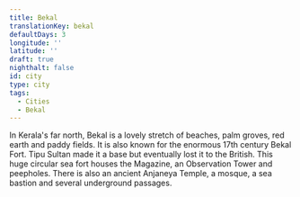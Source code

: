 ```yaml
---
title: Bekal
translationKey: bekal
defaultDays: 3
longitude: ''
latitude: ''
draft: true
nighthalt: false
id: city
type: city
tags:
  - Cities
  - Bekal
---
```

In Kerala's far north, Bekal is a lovely stretch of beaches, palm groves, red earth and paddy fields. It is also known for the enormous 17th century Bekal Fort. Tipu Sultan made it a base but eventually lost it to the British. This huge circular sea fort houses the Magazine, an Observation Tower and peepholes. There is also an ancient Anjaneya Temple, a mosque, a sea bastion and several underground passages. 